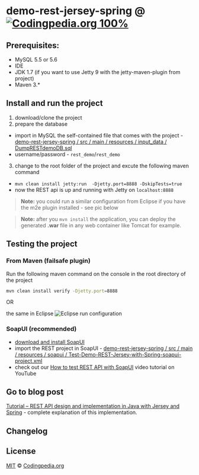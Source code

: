 # demo-rest-jersey-spring @ [![Codingpedia.org 100%](http://img.shields.io/badge/Codingpedia.org-100%25-blue.svg)](http://www.codingpedia.org)

## Prerequisites:
* MySQL 5.5 or 5.6 
* IDE 
* JDK 1.7 (if you want to use Jetty 9 with the jetty-maven-plugin from project)
* Maven 3.*

## Install and run the project 
1. download/clone the project 
2. prepare the database
  * import in MySQL the self-contained file that comes with the project - [demo-rest-jersey-spring / src / main / resources / input_data / DumpRESTdemoDB.sql](https://github.com/Codingpedia/demo-rest-jersey-spring/blob/master/src/main/resources/input_data/DumpRESTdemoDB.sql)
  * username/password - `rest_demo`/`rest_demo`
3. change to the root folder of the project and excute the following maven command 
  * `mvn clean install jetty:run  -Djetty.port=8888 -DskipTests=true`
  * now the REST api is up and running with Jetty on `localhost:8888` 
  
> **Note:** you could run a similar configuration from Eclipse if you have the m2e plugin installed - see pic below

> **Note:** after you `mvn install` the application, you can deploy the generated __.war__ file in any web container like Tomcat for example. 

## Testing the project 

### From Maven (failsafe plugin)
Run the following maven command on the console in the root directory of the project 
  
```sh
mvn clean install verify -Djetty.port=8888
```

OR
  
  the same in Eclipse 
![Eclipse run configuration](http://www.codingpedia.org/wp-content/uploads/2014/01/run-integration-tests-eclipse.png "Run configuration in Eclipse")
### SoapUI (recommended)
- [download and install SoapUI](http://sourceforge.net/projects/soapui/files/)
- import the REST project in SoapUI - [demo-rest-jersey-spring / src / main / resources / soapui / Test-Demo-REST-Jersey-with-Spring-soapui-project.xml](https://github.com/Codingpedia/demo-rest-jersey-spring/blob/master/src/main/resources/soapui/Test-Demo-REST-Jersey-with-Spring-soapui-project.xml)
- check out our [How to test REST API with SoapUI](http://youtu.be/XV7WW0bDy9c) video tutorial on YouTube

## Go to blog post
[Tutorial – REST API design and implementation in Java with Jersey and Spring](http://www.codingpedia.org/ama/tutorial-rest-api-design-and-implementation-in-java-with-jersey-and-spring/) - complete explanation of this implementation. 
## Changelog

## License

[MIT](https://github.com/Codingpedia/demo-rest-jersey-spring/blob/master/LICENSE) &copy; [Codingpedia.org](http://www.codingpedia.org)

